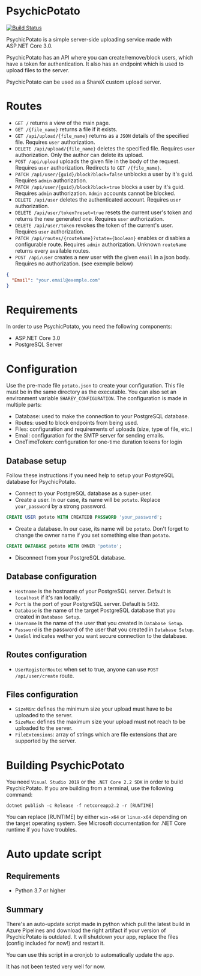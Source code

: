 # PsychicPotato

[![Build Status](https://dev.azure.com/allanmercou/psychic-potato/_apis/build/status/Kiritsu.psychic-potato?branchName=master)](https://dev.azure.com/allanmercou/psychic-potato/_build/latest?definitionId=5&branchName=master)

PsychicPotato is a simple server-side uploading service made with ASP.NET Core 3.0. 

PsychicPotato has an API where you can create/remove/block users, which have a token for authentication. It also has an endpoint which is used to upload files to the server.

PsychicPotato can be used as a ShareX custom upload server.

# Routes

- `GET /` returns a view of the main page.
- `GET /{file_name}` returns a file if it exists.
- `GET /api/upload/{file_name}` returns as a `JSON` details of the specified file. Requires `user` authorization.
- `DELETE /api/upload/{file_name}` deletes the specified file. Requires `user` authorization. Only the author can delete its upload.
- `POST /api/upload` uploads the given file in the body of the request. Requires `user` authorization. Redirects to `GET /{file_name}`.
- `PATCH /api/user/{guid}/block?block=false` unblocks a user by it's guid. Requires `admin` authorization.
- `PATCH /api/user/{guid}/block?block=true` blocks a user by it's guid. Requires `admin` authorization. `Admin` accounts cannot be blocked.
- `DELETE /api/user` deletes the authenticated account. Requires `user` authorization.
- `DELETE /api/user/token?reset=true` resets the current user's token and returns the new generated one. Requires `user` authorization.
- `DELETE /api/user/token` revokes the token of the current's user. Requires `user` authorization.
- `PATCH /api/routes/{routeName}?state={boolean}` enables or disables a configurable route. Requires `admin` authorization. Unknown `routeName` returns every available routes.
- `POST /api/user` creates a new user with the given `email` in a json body. Requires no authorization. (see exemple below)
```json
{
  "Email": "your.email@exemple.com"
}
```

# Requirements

In order to use PsychicPotato, you need the following components:
- ASP.NET Core 3.0
- PostgreSQL Server

# Configuration

Use the pre-made file `potato.json` to create your configuration. This file must be in the same directory as the executable. You can also set an environment variable `SHAREY_CONFIGURATION`.
The configuration is made in multiple parts:
- Database: used to make the connection to your PostgreSQL database.
- Routes: used to block endpoints from being used.
- Files: configuration and requirements of uploads (size, type of file, etc.)
- Email: configuration for the SMTP server for sending emails.
- OneTimeToken: configuration for one-time duration tokens for login

## Database setup

Follow these instructions if you need help to setup your PostgreSQL database for PsychicPotato.

- Connect to your PostgreSQL database as a super-user.
- Create a user. In our case, its name will be `potato`. Replace `your_password` by a strong password.
```sql
CREATE USER potato WITH CREATEDB PASSWORD 'your_password';
```
- Create a database. In our case, its name will be `potato`. Don't forget to change the owner name if you set something else than `potato`.
```sql
CREATE DATABASE potato WITH OWNER 'potato';
```
- Disconnect from your PostgreSQL database.

## Database configuration

- `Hostname` is the hostname of your PostgreSQL server. Default is `localhost` if it's ran locally.
- `Port` is the port of your PostgreSQL server. Default is `5432`.
- `Database` is the name of the target PostgreSQL database that you created in `Database Setup`.
- `Username` is the name of the user that you created in `Database Setup`.
- `Password` is the password of the user that you created in `Database Setup`.
- `UseSsl` indicates wether you want secure connection to the database.

## Routes configuration

- `UserRegisterRoute`: when set to true, anyone can use `POST /api/user/create` route.

## Files configuration

- `SizeMin`: defines the minimum size your upload must have to be uploaded to the server.
- `SizeMax`: defines the maximum size your upload must not reach to be uploaded to the server.
- `FileExtensions`: array of strings which are file extensions that are supported by the server.

# Building PsychicPotato

You need `Visual Studio 2019` or the `.NET Core 2.2 SDK` in order to build PsychicPotato.
If you are building from a terminal, use the following command:
```
dotnet publish -c Release -f netcoreapp2.2 -r [RUNTIME]
```
You can replace [RUNTIME] by either `win-x64` or `linux-x64` depending on the target operating system. See Microsoft documentation for .NET Core runtime if you have troubles.

# Auto update script

## Requirements
- Python 3.7 or higher

## Summary

There's an auto-update script made in python which pull the latest build in Azure Pipelines and download the right artifact if your version of PsychicPotato is outdated. It will shutdown your app, replace the files (config included for now!) and restart it. 

You can use this script in a cronjob to automatically update the app.

It has not been tested very well for now.
